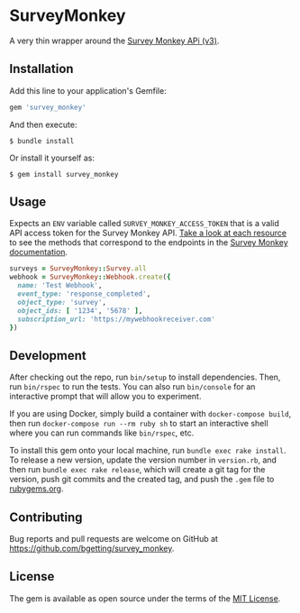 # SurveyMonkey

A very thin wrapper around the [Survey Monkey APi (v3)](https://developer.surveymonkey.com/api/v3/).

## Installation

Add this line to your application's Gemfile:

```ruby
gem 'survey_monkey'
```

And then execute:

    $ bundle install

Or install it yourself as:

    $ gem install survey_monkey

## Usage

Expects an `ENV` variable called `SURVEY_MONKEY_ACCESS_TOKEN` that is a valid API access token for the Survey Monkey API. [Take a look at each resource](https://github.com/bgetting/survey_monkey/tree/main/lib/survey_monkey) to see the methods that correspond to the endpoints in the [Survey Monkey documentation](https://developer.surveymonkey.com/api/v3/).

```ruby
surveys = SurveyMonkey::Survey.all
webhook = SurveyMonkey::Webhook.create({
  name: 'Test Webhook',
  event_type: 'response_completed',
  object_type: 'survey',
  object_ids: [ '1234', '5678' ],
  subscription_url: 'https://mywebhookreceiver.com'
})

```

## Development

After checking out the repo, run `bin/setup` to install dependencies. Then, run `bin/rspec` to run the tests. You can also run `bin/console` for an interactive prompt that will allow you to experiment.

If you are using Docker, simply build a container with `docker-compose build`, then run `docker-compose run --rm ruby sh` to start an interactive shell where you can run commands like `bin/rspec`, etc.

To install this gem onto your local machine, run `bundle exec rake install`. To release a new version, update the version number in `version.rb`, and then run `bundle exec rake release`, which will create a git tag for the version, push git commits and the created tag, and push the `.gem` file to [rubygems.org](https://rubygems.org).

## Contributing

Bug reports and pull requests are welcome on GitHub at https://github.com/bgetting/survey_monkey.

## License

The gem is available as open source under the terms of the [MIT License](https://opensource.org/licenses/MIT).
